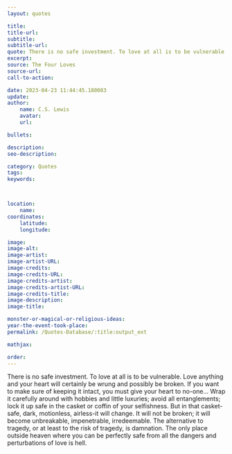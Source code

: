 ```yaml
---
layout: quotes

title:
title-url:
subtitle:
subtitle-url:
quote: There is no safe investment. To love at all is to be vulnerable.
excerpt:
source: The Four Loves
source-url:
call-to-action:

date: 2023-04-23 11:44:45.180083
update:
author:
    name: C.S. Lewis
    avatar:
    url:

bullets:

description:
seo-description:

category: Quotes
tags:
keywords:



location:
    name:
coordinates:
    latitude:
    longitude:

image:
image-alt:
image-artist:
image-artist-URL:
image-credits:
image-credits-URL:
image-credits-artist:
image-credits-artist-URL:
image-credits-title:
image-description:
image-title:

monster-or-magical-or-religious-ideas:
year-the-event-took-place:
permalink: /Quotes-Database/:title:output_ext

mathjax:

order:
---
```

There is no safe investment. To love at all is to be vulnerable. Love anything
  and your heart will certainly be wrung and possibly be broken. If you want to make
  sure of keeping it intact, you must give your heart to no-one...   Wrap it carefully
  around with hobbies and little luxuries; avoid all entanglements; lock it up safe
  in the casket or coffin of your selfishness. But in that casket-safe, dark, motionless,
  airless-it will change. It will not be broken; it will become unbreakable, impenetrable,
  irredeemable. The alternative to tragedy, or at least to the risk of tragedy, is
  damnation. The only place outside heaven where you can be perfectly safe from all
  the dangers and perturbations of love is hell.